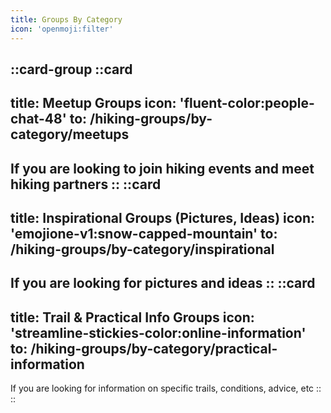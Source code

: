 ```yaml
---
title: Groups By Category
icon: 'openmoji:filter'
---
```


::card-group
  ::card
  ---
  title: Meetup Groups
  icon: 'fluent-color:people-chat-48'
  to: /hiking-groups/by-category/meetups
  ---
  If you are looking to join hiking events and meet hiking partners
  ::
  ::card
  ---
  title: Inspirational Groups (Pictures, Ideas)
  icon: 'emojione-v1:snow-capped-mountain'
  to: /hiking-groups/by-category/inspirational
  ---
  If you are looking for pictures and ideas
  ::
  ::card
  ---
  title: Trail & Practical Info Groups
  icon: 'streamline-stickies-color:online-information'
  to: /hiking-groups/by-category/practical-information
  ---
  If you are looking for information on specific trails, conditions, advice, etc
  ::
::